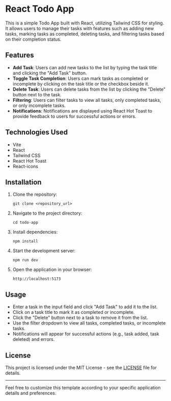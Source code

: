 
# React Todo App

This is a simple Todo App built with React, utilizing Tailwind CSS for styling. It allows users to manage their tasks with features such as adding new tasks, marking tasks as completed, deleting tasks, and filtering tasks based on their completion status.

## Features

- **Add Task**: Users can add new tasks to the list by typing the task title and clicking the "Add Task" button.
- **Toggle Task Completion**: Users can mark tasks as completed or incomplete by clicking on the task title or the checkbox beside it.
- **Delete Task**: Users can delete tasks from the list by clicking the "Delete" button next to the task.
- **Filtering**: Users can filter tasks to view all tasks, only completed tasks, or only incomplete tasks.
- **Notifications**: Notifications are displayed using React Hot Toast to provide feedback to users for successful actions or errors.

## Technologies Used

- Vite
- React
- Tailwind CSS
- React Hot Toast
- React-icons

## Installation

1. Clone the repository:

   ```
   git clone <repository_url>
   ```

2. Navigate to the project directory:

   ```
   cd todo-app
   ```

3. Install dependencies:

   ```
   npm install
   ```

4. Start the development server:

   ```
   npm run dev
   ```

5. Open the application in your browser:

   ```
   http://localhost:5173
   ```

## Usage

- Enter a task in the input field and click "Add Task" to add it to the list.
- Click on a task title to mark it as completed or incomplete.
- Click the "Delete" button next to a task to remove it from the list.
- Use the filter dropdown to view all tasks, completed tasks, or incomplete tasks.
- Notifications will appear for successful actions (e.g., task added, task deleted) and errors.

## License

This project is licensed under the MIT License - see the [LICENSE](LICENSE) file for details.

---

Feel free to customize this template according to your specific application details and preferences.
